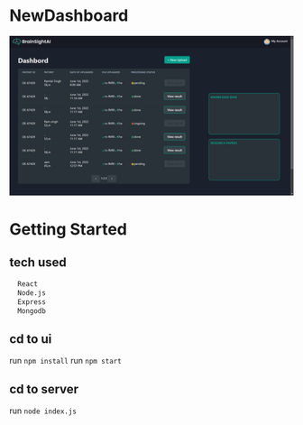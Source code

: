 # NewDashboard

![screenshort](./ss.png)


# Getting Started 
## tech used
```
  React
  Node.js 
  Express
  Mongodb
```
## cd to ui 
run `npm install`
 run `npm start` 
## cd to server 
run `node index.js`

